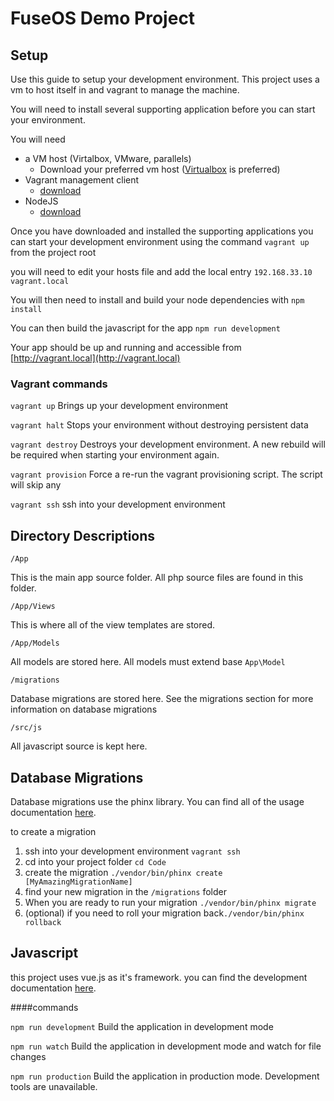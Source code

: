 # FuseOS Demo Project

## Setup

Use this guide to setup your development environment.  This project uses a vm to host
itself in and vagrant to manage the machine.  

You will need to install several supporting application before you can start your environment.

You will need

- a VM host (Virtalbox, VMware, parallels)
    - Download your preferred vm host ([Virtualbox](https://www.virtualbox.org/wiki/Downloads) is preferred)
- Vagrant management client
    - [download](https://www.vagrantup.com/downloads.html) 
- NodeJS
    - [download](https://nodejs.org/en/download/current/)
    
Once you have downloaded and installed the supporting applications you can start your 
development environment using the command `vagrant up` from the project root

you will need to edit your hosts file and add the local entry `192.168.33.10 vagrant.local`

You will then need to install and build your node dependencies with `npm install`

You can then build the javascript for the app `npm run development`

Your app should be up and running and accessible from [http://vagrant.local](http://vagrant.local)

### Vagrant commands

`vagrant up`
Brings up your development environment

`vagrant halt`
Stops your environment without destroying persistent data

`vagrant destroy`
Destroys your development environment. A new rebuild will be required when starting your environment again.

`vagrant provision`
Force a re-run the vagrant provisioning script.  The script will skip any

`vagrant ssh`
ssh into your development environment 

## Directory Descriptions

`/App`

This is the main app source folder.  All php source files are found in this folder.

`/App/Views`

This is where all of the view templates are stored.


`/App/Models`

All models are stored here. All models must extend base `App\Model`

`/migrations`

Database migrations are stored here. See the migrations section for more information on 
database migrations

`/src/js`

All javascript source is kept here.

## Database Migrations

Database migrations use the phinx library.  You can find all of the usage documentation
[here](http://docs.phinx.org/en/latest/migrations.html).

to create a migration
1. ssh into your development environment `vagrant ssh`
2. cd into your project folder `cd Code`
3. create the migration `./vendor/bin/phinx create [MyAmazingMigrationName]`
4. find your new migration in the `/migrations` folder
5. When you are ready to run your migration `./vendor/bin/phinx migrate`
6. (optional) if you need to roll your migration back`./vendor/bin/phinx rollback`

## Javascript

this project uses vue.js as it's framework. you can find the development
documentation [here](https://vuejs.org/v2/guide/).

####commands

`npm run development`  Build the application in development mode

`npm run watch`  Build the application in development mode and watch for file changes

`npm run production` Build the application in production mode.  Development tools are unavailable.